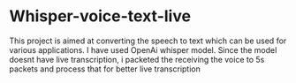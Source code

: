 # Whisper-voice-text-live
<p>This project is aimed at converting the speech to text which can be used for various applications. I have used OpenAi whisper model. Since the model doesnt have live transcription, i packeted the receiving the voice to 5s packets and process that for better live transcription</p>
